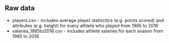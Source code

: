 ## Raw data 
* players.csv - includes average player statisctics (e.g. points scored) and attributes (e.g. height) for every athlete who played from 1985 to 2018  
* salaries_1985to2018.csv - includes athlete salaries for each season from 1985 to 2018 

